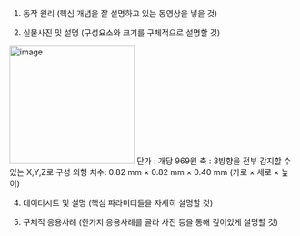 1. 동작 원리 (핵심 개념을 잘 설명하고 있는 동영상을 넣을 것)


2. 실물사진 및 설명 (구성요소와 크기를 구체적으로 설명할 것)
<img width="220" height="208" alt="image" src="https://github.com/user-attachments/assets/0d8fb082-7755-4e2b-b904-23ad1b20d792" />
단가 : 개당 969원
축 : 3방향을 전부 감지할 수 있는 X,Y,Z로 구성
외형 치수: 0.82 mm × 0.82 mm × 0.40 mm (가로 × 세로 × 높이)

 
4. 데이터시트 및 설명 (핵심 파라미터들을 자세히 설명할 것)

  
5. 구체적 응용사례 (한가지 응용사례를 골라 사진 등을 통해 깊이있게 설명할 것)


 
